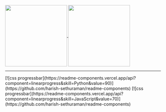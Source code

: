 <a href="https://github.com/anuraghazra/github-readme-stats">
  <img height=200 align="center" src="https://github-readme-stats.vercel.app/api?username=ElvisMw&show_icons=true&theme=transparent&include_all_commits=true" />
</a>
<a href="https://github.com/anuraghazra/convoychat">
  <img height=200 align="center" src="https://github-readme-stats.vercel.app/api/top-langs?username=ElvisMw&layout=compact&langs_count=8&card_width=320true&theme=transparent&include_all_commits=true" />
</a>
<hr>
[![css progressbar](https://readme-components.vercel.app/api?component=linearprogress&skill=Python&value=90)](https://github.com/harish-sethuraman/readme-components)
[![css progressbar](https://readme-components.vercel.app/api?component=linearprogress&skill=JavaScript&value=70)](https://github.com/harish-sethuraman/readme-components)